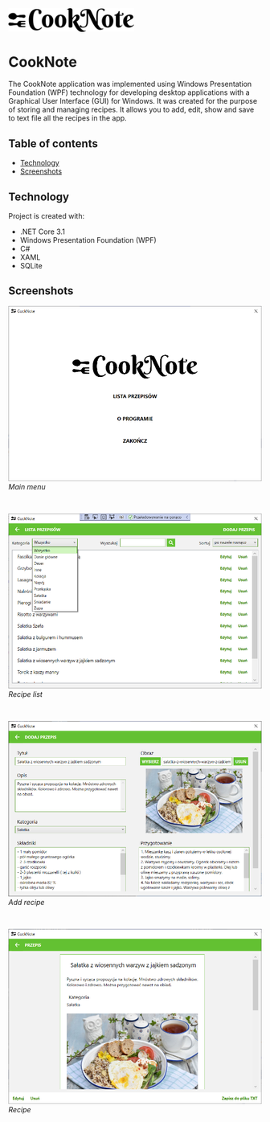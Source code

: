<img src="./Screenshots/Logo.png" width="250" alt="Logo">

# CookNote
The CookNote application was implemented using Windows Presentation Foundation (WPF) technology for developing desktop applications with a Graphical User Interface (GUI) for Windows. It was created for the purpose of storing and managing recipes. It allows you to add, edit, show and save to text file all the recipes in the app.


## Table of contents
* [Technology](#technology)
* [Screenshots](#screenshots)


## Technology
Project is created with:
* .NET Core 3.1
* Windows Presentation Foundation (WPF)
* C#
* XAML
* SQLite


## Screenshots
<p>
    <img src="./Screenshots/MainMenu.png" alt="Main menu">
    <em>Main menu</em>
</p>
</br>
<p>
    <img src="./Screenshots/ListRecipe.png" alt="Recipe list">
    <em>Recipe list</em>
</p>
</br>
<p>
    <img src="./Screenshots/AddRecipe.png" alt="Add recipe">
    <em>Add recipe</em>
</p>
</br>
<p>
    <img src="./Screenshots/ShowRecipe.png" alt="Recipe">
    <em>Recipe</em>
</p>